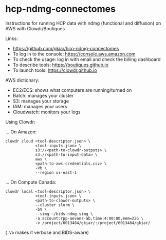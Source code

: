 # hcp-ndmg-connectomes
Instructions for running HCP data with ndmg (functional and diffusion) on AWS with Clowdr/Boutiques

Links:
- https://github.com/gkiar/hcp-ndmg-connectomes
- To log in to the console: https://console.aws.amazon.com
- To check the usage: log in with email and check the billing dashboard
- To describe tools: https://boutiques.github.io
- To launch tools: https://clowdr.github.io

AWS dictionary:
- EC2/ECS: shows what computers are running/turned on
- Batch: manages your cluster
- S3: manages your storage
- IAM: manages your users
- Cloudwatch: monitors your logs

Using Clowdr:


... On Amazon:

    clowdr cloud <tool-descriptor.json> \
                 <tool-inputs.json> \
                 s3://<path-to-clowdr-outputs> \
                 s3://<path-to-input-data> \
                 aws \
                 <path-to-aws-credentials.csv> \
                 -Vb \
                 --region us-east-1

... On Compute Canada:

    clowdr local <tool-descriptor.json> \
                 <tool-inputs.json> \
                 <path-to-clowdr-outputs> \
                 --cluster slurm \
                 -bV \
                 --simg ~/bids-ndmg.simg \
                 -a account:rpp-aevans-ab,time:4:00:00,mem=22G \
                 -v /project/6013484/gkiar/:/project/6013484/gkiar/



(`-Vb` makes it verbose and BIDS-aware)
